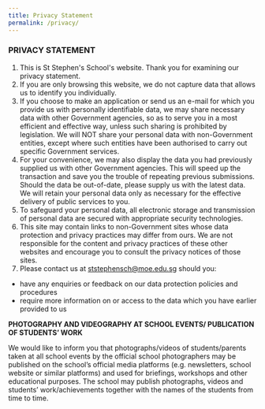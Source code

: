 ```yaml
---
title: Privacy Statement
permalink: /privacy/
---
```

### PRIVACY STATEMENT

1.  This is St Stephen's School's website. Thank you for examining our privacy statement.
2.  If you are only browsing this website, we do not capture data that allows us to identify you individually.
3.  If you choose to make an application or send us an e-mail for which you provide us with personally identifiable data, we may share necessary data with other Government agencies, so as to serve you in a most efficient and effective way, unless such sharing is prohibited by legislation. We will NOT share your personal data with non-Government entities, except where such entities have been authorised to carry out specific Government services.
4.  For your convenience, we may also display the data you had previously supplied us with other Government agencies. This will speed up the transaction and save you the trouble of repeating previous submissions. Should the data be out-of-date, please supply us with the latest data. We will retain your personal data only as necessary for the effective delivery of public services to you.
5.  To safeguard your personal data, all electronic storage and transmission of personal data are secured with appropriate security technologies.
6.  This site may contain links to non-Government sites whose data protection and privacy practices may differ from ours. We are not responsible for the content and privacy practices of these other websites and encourage you to consult the privacy notices of those sites.
7.  Please contact us at ststephensch@moe.edu.sg should you:

*   have any enquiries or feedback on our data protection policies and procedures
*   require more information on or access to the data which you have earlier provided to us

  

**PHOTOGRAPHY AND VIDEOGRAPHY AT SCHOOL EVENTS/ PUBLICATION OF STUDENTS’ WORK**  

  

We would like to inform you that photographs/videos of students/parents taken at all school events by the official school photographers may be published on the school’s official media platforms (e.g. newsletters, school website or similar platforms) and used for briefings, workshops and other educational purposes. The school may publish photographs, videos and students’ work/achievements together with the names of the students from time to time.